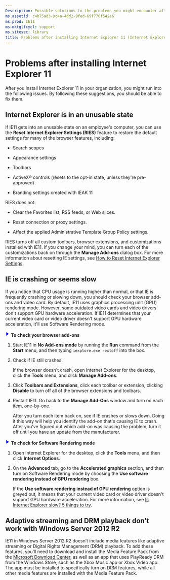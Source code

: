 ```yaml
---
Description: Possible solutions to the problems you might encounter after installing IE11, such as crashing or seeming slow, getting into an unusable state, or problems with adaptive streaming and DRM playback.
ms.assetid: c4b75ad3-9c4a-4dd2-9fed-69f776f542e6
ms.prod: IE11
ms.mktglfcycl: support
ms.sitesec: library
title: Problems after installing Internet Explorer 11 (Internet Explorer 11 for IT Pros)
---
```


# Problems after installing Internet Explorer 11
After you install Internet Explorer 11 in your organization, you might run into the following issues. By following these suggestions, you should be able to fix them.

## Internet Explorer is in an unusable state
If IE11 gets into an unusable state on an employee's computer, you can use the **Reset Internet Explorer Settings (RIES)** feature to restore the default settings for many of the browser features, including:

-   Search scopes

-   Appearance settings

-   Toolbars

-   ActiveX® controls (resets to the opt-in state, unless they're pre-approved)

-   Branding settings created with IEAK 11

RIES does not:

-   Clear the Favorites list, RSS feeds, or Web slices.

-   Reset connection or proxy settings.

-   Affect the applied Administrative Template Group Policy settings.

RIES turns off all custom toolbars, browser extensions, and customizations installed with IE11. If you change your mind, you can turn each of the customizations back on through the **Manage Add-ons** dialog box. For more information about resetting IE settings, see [How to Reset Internet Explorer Settings](http://go.microsoft.com/fwlink/p/?LinkId=214528).

## IE is crashing or seems slow
If you notice that CPU usage is running higher than normal, or that IE is frequently crashing or slowing down, you should check your browser add-ons and video card. By default, IE11 uses graphics processing unit (GPU) rendering mode. However, some outdated video cards and video drivers don't support GPU hardware acceleration. If IE11 determines that your current video card or video driver doesn't support GPU hardware acceleration, it'll use Software Rendering mode.

 ![](images/wedge.gif) **To check your browser add-ons**

1.  Start IE11 in **No Add-ons mode** by running the **Run** command from the **Start** menu, and then typing `iexplore.exe -extoff` into the box.

2.  Check if IE still crashes.<p>
If the browser doesn't crash, open Internet Explorer for the desktop, click the **Tools** menu, and click **Manage Add-ons**.

3.  Click **Toolbars and Extensions**, click each toolbar or extension, clicking **Disable** to turn off all of the browser extensions and toolbars.

4.  Restart IE11. Go back to the **Manage Add-Ons** window and turn on each item, one-by-one.<p>
After you turn each item back on, see if IE crashes or slows down. Doing it this way will help you identify the add-on that's causing IE to crash. After you've figured out which add-on was causing the problem, turn it off until you have an update from the manufacturer.

 ![](images/wedge.gif) **To check for Software Rendering mode**

1.  Open Internet Explorer for the desktop, click the **Tools** menu, and then click **Internet Options**.

2.  On the **Advanced** tab, go to the **Accelerated graphics** section, and then turn on Software Rendering mode by choosing the **Use software rendering instead of GPU rendering** box.<p>
If the **Use software rendering instead of GPU rendering** option is greyed out, it means that your current video card or video driver doesn't support GPU hardware acceleration. For more information, see [Is Internet Explorer slow? 5 things to try](http://go.microsoft.com/fwlink/p/?LinkId=214531).

## Adaptive streaming and DRM playback don’t work with Windows Server 2012 R2
IE11 in Windows Server 2012 R2 doesn’t include media features like adaptive streaming or Digital Rights Management (DRM) playback. To add these features, you’ll need to download and install the Media Feature Pack from the [Microsoft Download Center](http://go.microsoft.com/fwlink/p/?LinkId=320789), as well as an app that uses PlayReady DRM from the Windows Store, such as the Xbox Music app or Xbox Video app. The app must be installed to specifically turn on DRM features, while all other media features are installed with the Media Feature Pack.

 

 



